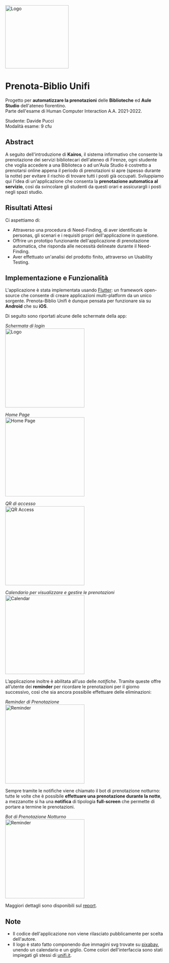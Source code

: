 <img src="https://github.com/dadoPuccio/Prenota-Biblio-Unifi/blob/main/images/logo.svg" alt="Logo" loading="lazy" style="width:200px;">

# Prenota-Biblio Unifi
Progetto per **automatizzare la prenotazioni** delle **Biblioteche** ed **Aule Studio** dell'ateneo fiorentino.       
Parte dell'esame di Human Computer Interaction A.A. 2021-2022.

Studente: Davide Pucci    
Modalità esame: 9 cfu

## Abstract
A seguito dell'introduzione di **Kairos**, il sistema informativo che consente la prenotazione dei servizi bibliotecari dell'ateneo di Firenze, ogni studente che voglia accedere a una Biblioteca o ad un'Aula Studio è costretto a prenotarsi online appena il periodo di prenotazioni si apre (spesso durante la notte) per evitare il rischio di trovare tutti i posti già occupati. Sviluppiamo qui l'idea di un'applicazione che consenta la **prenotazione automatica al servizio**, così da svincolare gli studenti da questi orari e assicurargli i posti negli spazi studio.

## Risultati Attesi
Ci aspettiamo di:
- Attraverso una procedura di Need-Finding, di aver identificato le personas, gli scenari e i requisiti propri dell'applicazione in questione.
- Offrire un prototipo funzionante dell'applicazione di prenotazione automatica, che risponda alle necessità delineate durante il Need-Finding.
- Aver effettuato un'analisi del prodotto finito, attraverso un Usability Testing.

## Implementazione e Funzionalità
L'applicazione è stata implementata usando [Flutter](https://flutter.dev/): un framework open-source che consente di creare applicazioni multi-platform da un unico sorgente. Prenota-Biblio Unifi è dunque pensata per funzionare sia su **Android** che su **iOS**.

Di seguito sono riportati alcune delle schermate della app:

_Schermata di login_  
<img src="https://github.com/dadoPuccio/Prenota-Biblio-Unifi/blob/main/images/login.png" alt="Logo" loading="lazy" style="width:250px;">

_Home Page_  
<img src="https://github.com/dadoPuccio/Prenota-Biblio-Unifi/blob/main/images/home.png" alt="Home Page" loading="lazy" style="width:250px;">

_QR di accesso_  
<img src="https://github.com/dadoPuccio/Prenota-Biblio-Unifi/blob/main/images/qr.png" alt="QR Access" loading="lazy" style="width:250px;">

_Calendario per visualizzare e gestire le prenotazioni_  
<img src="https://github.com/dadoPuccio/Prenota-Biblio-Unifi/blob/main/images/calendario.png" alt="Calendar" loading="lazy" style="width:250px;">


L’applicazione inoltre è abilitata all’uso delle _notifiche_. Tramite queste offre all’utente dei **reminder** per ricordare le prenotazioni per il giorno successivo, cosı̀ che sia ancora possibile effettuare delle eliminazioni:   

_Reminder di Prenotazione_   
<img src="https://github.com/dadoPuccio/Prenota-Biblio-Unifi/blob/main/images/remider.gif" alt="Reminder" loading="lazy" style="width:250px;">

Sempre tramite le notifiche viene chiamato il bot di prenotazione notturno: tutte le volte che è possibile **effettuare una prenotazione durante la notte**, a mezzanotte si ha una **notifica** di tipologia **full-screen** che permette di portare a termine le prenotazioni.

_Bot di Prenotazione Notturno_  
<img src="https://github.com/dadoPuccio/Prenota-Biblio-Unifi/blob/main/images/bot.gif" alt="Reminder" loading="lazy" style="width:250px;">


Maggiori dettagli sono disponibili sul [report](https://github.com/dadoPuccio/Prenota-Biblio-Unifi/blob/main/report_PrenotaBiblioUnifi.pdf).


## Note
- Il codice dell'applicazione non viene rilasciato pubblicamente per scelta dell'autore.
- Il logo è stato fatto componendo due immagini svg trovate su [pixabay](https://pixabay.com/), unendo un calendario e un giglio. Come colori dell'interfaccia sono stati impiegati gli stessi di [unifi.it](https://www.unifi.it/).
